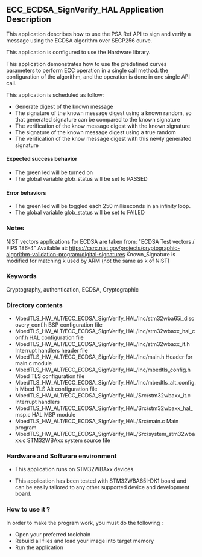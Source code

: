 ## <b>ECC_ECDSA_SignVerify_HAL Application Description</b>

This application describes how to use the PSA Ref API to sign and verify
a message using the ECDSA algorithm over SECP256 curve.

This application is configured to use the Hardware library.

This application demonstrates how to use the predefined curves parameters to perform
ECC operation in a single call method: the configuration of the algorithm, and the operation
is done in one single API call.

This application is scheduled as follow:

  - Generate digest of the known message
  - The signature of the known message digest using a known random, so that generated
    signature can be compared to the known signature
  - The verification of the know message digest with the known signature
  - The signature of the known message digest using a true random
  - The verification of the know message digest with this newly generated signature

####  <b>Expected success behavior</b>

- The green led will be turned on
- The global variable glob_status will be set to PASSED

#### <b>Error behaviors</b>

- The green led will be toggled each 250 milliseconds in an infinity loop.
- The global variable glob_status will be set to FAILED

### <b>Notes</b>
NIST vectors applications for ECDSA are taken from:
"ECDSA Test vectors / FIPS 186-4"
Available at:
 https://csrc.nist.gov/projects/cryptographic-algorithm-validation-program/digital-signatures
 Known_Signature is modified for matching k used by ARM (not the same as k of NIST)

### <b>Keywords</b>

Cryptography, authentication, ECDSA, Cryptographic

### <b>Directory contents</b>

  - MbedTLS_HW_ALT/ECC_ECDSA_SignVerify_HAL/Inc/stm32wba65i_discovery_conf.h     BSP configuration file
  - MbedTLS_HW_ALT/ECC_ECDSA_SignVerify_HAL/Inc/stm32wbaxx_hal_conf.h    HAL configuration file
  - MbedTLS_HW_ALT/ECC_ECDSA_SignVerify_HAL/Inc/stm32wbaxx_it.h          Interrupt handlers header file
  - MbedTLS_HW_ALT/ECC_ECDSA_SignVerify_HAL/Inc/main.h                        Header for main.c module
  - MbedTLS_HW_ALT/ECC_ECDSA_SignVerify_HAL/Inc/mbedtls_config.h              Mbed TLS configuration file
  - MbedTLS_HW_ALT/ECC_ECDSA_SignVerify_HAL/Inc/mbedtls_alt_config.h          Mbed TLS Alt configuration file
  - MbedTLS_HW_ALT/ECC_ECDSA_SignVerify_HAL/Src/stm32wbaxx_it.c          Interrupt handlers
  - MbedTLS_HW_ALT/ECC_ECDSA_SignVerify_HAL/Src/stm32wbaxx_hal_msp.c     HAL MSP module
  - MbedTLS_HW_ALT/ECC_ECDSA_SignVerify_HAL/Src/main.c                        Main program
  - MbedTLS_HW_ALT/ECC_ECDSA_SignVerify_HAL/Src/system_stm32wbaxx.c      STM32WBAxx system source file

### <b>Hardware and Software environment</b>

  - This application runs on STM32WBAxx devices.

  - This application has been tested with STM32WBA65I-DK1 board and can be
    easily tailored to any other supported device and development board.

###  <b>How to use it ?</b>

In order to make the program work, you must do the following :

 - Open your preferred toolchain
 - Rebuild all files and load your image into target memory
 - Run the application

